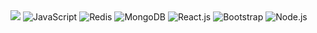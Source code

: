 <img src="https://github-readme-stats.vercel.app/api/wakatime?username=GhostSlayer"/>

<span>
  <img src="https://img.shields.io/badge/Javascript-EFD81D?style=for-the-badge&logo=javascript&logoColor=black" alt="JavaScript" title="JavaScript" />
  <img src="https://img.shields.io/badge/Redis-D92B21?style=for-the-badge&logo=redis&logoColor=white" alt="Redis" title="Redis" />
  <img src="https://img.shields.io/badge/mongodb-53AB4D?style=for-the-badge&logo=mongodb&logoColor=white" alt="MongoDB" title="MongoDB" />
  <img src="https://img.shields.io/badge/react.js-black?style=for-the-badge&logo=react&logoColor=61DBFB" alt="React.js" title="React.js" />
  <img src="https://img.shields.io/badge/bootstrap-8813FC?style=for-the-badge&logo=bootstrap&logoColor=white" alt="Bootstrap" title="Bootstrap" />
  <img src="https://img.shields.io/badge/node.js-73BB52?style=for-the-badge&logo=node.js&logoColor=white" alt="Node.js" title="Node.js" />
</span>
